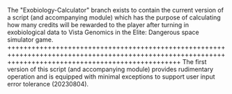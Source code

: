 The "Exobiology-Calculator" branch exists to contain the current version of a script (and accompanying module) which has the purpose of calculating how many credits will be rewarded to the player after turning in exobiological data to Vista Genomics in the Elite: Dangerous space simulator game.
+++++++++++++++++++++++++++++++++++++++++++++++++++++++++++++++++++++++++++++++++++++++++++++++++++++++++++++++++++++++++++++++++++++++++++++++++++++++
The first version of this script (and accompanying module) provides rudimentary operation and is equipped with minimal exceptions to support user input error tolerance (20230804).
